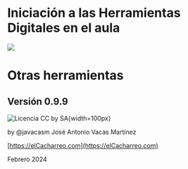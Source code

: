 # Iniciación a las Herramientas Digitales en el aula

![](https://raw.githubusercontent.com/javacasm/Iniciacion-Herramientas-Digitales-Aula/main/images/logo-curso.jpeg)

# Otras herramientas

## Versión 0.9.9

![Licencia CC by SA](https://raw.githubusercontent.com/javacasm/Iniciacion-Herramientas-Digitales-Aula/main/images/Licencia_CC_peque.png){width=100px} 


by @javacasm José Antonio Vacas Martínez

[https://elCacharreo.com](https://elCacharreo.com)

 Febrero 2024
